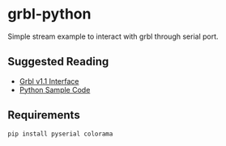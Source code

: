 # grbl-python

Simple stream example to interact with grbl through serial port.

## Suggested Reading 

 - [Grbl v1.1 Interface](https://github.com/gnea/grbl/wiki/Grbl-v1.1-Interface)
 - [Python Sample Code](https://github.com/gnea/grbl/tree/master/doc/script)

## Requirements

```
pip install pyserial colorama
```
